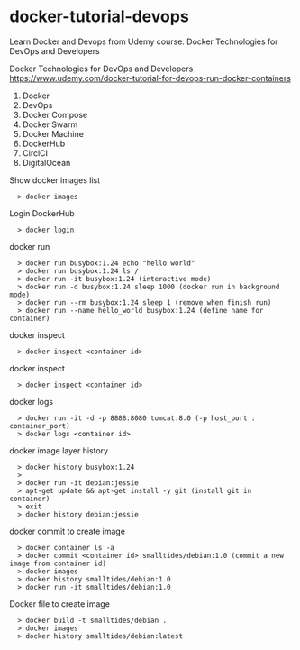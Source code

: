 # docker-tutorial-devops
Learn Docker and Devops from Udemy course. Docker Technologies for DevOps and Developers

Docker Technologies for DevOps and Developers  
https://www.udemy.com/docker-tutorial-for-devops-run-docker-containers

1. Docker
2. DevOps
3. Docker Compose
4. Docker Swarm
5. Docker Machine
6. DockerHub
7. CirclCI
8. DigitalOcean

Show docker images list
```
  > docker images
```
Login DockerHub
```
  > docker login
```
docker run
```
  > docker run busybox:1.24 echo "hello world"
  > docker run busybox:1.24 ls /
  > docker run -it busybox:1.24 (interactive mode)
  > docker run -d busybox:1.24 sleep 1000 (docker run in background mode)
  > docker run --rm busybox:1.24 sleep 1 (remove when finish run)
  > docker run --name hello_world busybox:1.24 (define name for container)
```
docker inspect
```
  > docker inspect <container id>
```
docker inspect
```
  > docker inspect <container id>
```
docker logs
```
  > docker run -it -d -p 8888:8080 tomcat:8.0 (-p host_port : container_port)
  > docker logs <container id>
```
docker image layer history
```
  > docker history busybox:1.24
  >
  > docker run -it debian:jessie
  > apt-get update && apt-get install -y git (install git in container)
  > exit
  > docker history debian:jessie
```
docker commit to create image
```
  > docker container ls -a
  > docker commit <container id> smalltides/debian:1.0 (commit a new image from container id)
  > docker images
  > docker history smalltides/debian:1.0
  > docker run -it smalltides/debian:1.0
```
Docker file to create image
```
  > docker build -t smalltides/debian .
  > docker images
  > docker history smalltides/debian:latest
```


